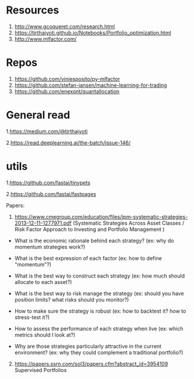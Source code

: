 # Resources
1. http://www.gcoqueret.com/research.html
2. https://tirthajyoti.github.io/Notebooks/Portfolio_optimization.html
3. http://www.mlfactor.com/

# Repos
1. https://github.com/viniesposito/py-mlfactor
2. https://github.com/stefan-jansen/machine-learning-for-trading
3. https://github.com/enexqnt/quantallocation

# General read
1.https://medium.com/@tirthajyoti

2.https://read.deeplearning.ai/the-batch/issue-146/

# utils
1.https://github.com/fastai/tinypets

2.https://github.com/fastai/fastpages

Papers:
1. https://www.cmegroup.com/education/files/jpm-systematic-strategies-2013-12-11-1277971.pdf 
(Systematic Strategies Across Asset Classes / Risk Factor Approach to Investing and Portfolio Management )
- What is the economic rationale behind each strategy? (ex: why do momentum strategies work?)
 
- What is the best expression of each factor (ex: how to define "momentum"?)
 
- What is the best way to construct each strategy (ex: how much should allocate to each asset?)
 
- What is the best way to risk manage the strategy (ex: should you have position limits? what risks should you monitor?)
 
- How to make sure the strategy is robust (ex: how to backtest it? how to stress-test it?)
 
- How to assess the performance of each strategy when live (ex: which metrics should I look at?)
 
- Why are those strategies particularly attractive in the current environment? (ex: why they could complement a traditional portfolio?)

2. https://papers.ssrn.com/sol3/papers.cfm?abstract_id=3954109  Supervised Portfolios

